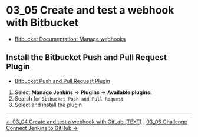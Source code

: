 # 03_05 Create and test a webhook with Bitbucket

- [Bitbucket Documentation: Manage webhooks](https://support.atlassian.com/bitbucket-cloud/docs/manage-webhooks/)

## Install the Bitbucket Push and Pull Request Plugin

- [Bitbucket Push and Pull Request Plugin](https://plugins.jenkins.io/bitbucket-push-and-pull-request/)

1. Select **Manage Jenkins** -> **Plugins** -> **Available plugins**.
1. Search for `Bitbucket Push and Pull Request`
1. Select and install the plugin

<!-- FooterStart -->
---
[← 03_04 Create and test a webhook with GitLab (TEXT)](../03_04_create_a_webhook_with_gitlab/README.md) | [03_06 Challenge Connect Jenkins to GitHub →](../03_06_challenge_connect_jenkins_to_github/README.md)
<!-- FooterEnd -->
